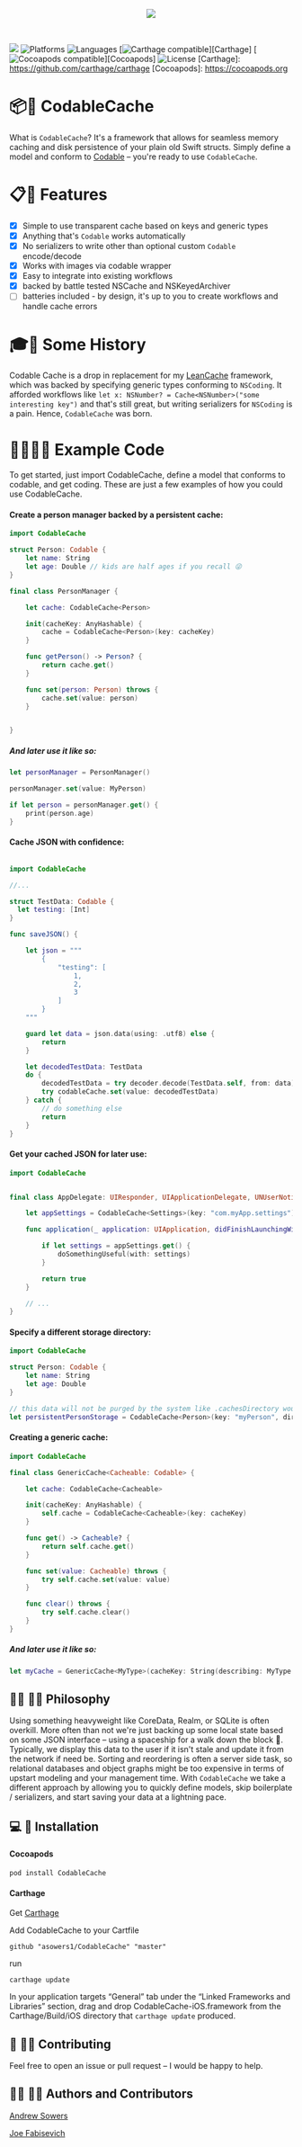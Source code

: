 <p align="center">
  <img src="https://raw.githubusercontent.com/asowers1/CodableCache/master/CodableCache.png">
</p>

<br>

![](https://travis-ci.org/asowers1/CodableCache.svg?branch=master)
![Platforms](https://img.shields.io/badge/platforms-iOS%20|%20watchOS%20|%20macOS%20|%20tvOS-blue.svg)
![Languages](https://img.shields.io/badge/languages-Swift%204-orange.svg)
[![Carthage compatible](https://img.shields.io/badge/Carthage-compatible-green.svg?style=flat)][Carthage]
[![Cocoapods compatible](https://img.shields.io/badge/Cocoapods-compatible-green.svg
)][Cocoapods]
![License](https://img.shields.io/badge/license-MIT-blue.svg)
[Carthage]: https://github.com/carthage/carthage
[Cocoapods]: https://cocoapods.org

# 📦📲 CodableCache
What is `CodableCache`? It's a framework that allows for seamless memory caching and disk persistence of your plain old Swift structs. Simply define a model and conform to [Codable](https://developer.apple.com/documentation/swift/codable) – you're ready to use `CodableCache`.

# 📋🧐 Features

- [x] Simple to use transparent cache based on keys and generic types
- [x] Anything that's `Codable` works automatically
- [x] No serializers to write other than optional custom `Codable` encode/decode
- [x] Works with images via codable wrapper
- [x] Easy to integrate into existing workflows
- [x] backed by battle tested NSCache and NSKeyedArchiver
- [ ] batteries included - by design, it's up to you to create workflows and handle cache errors

# 🎓📕 Some History
Codable Cache is a drop in replacement for my [LeanCache](https://github.com/asowers1/LeanCache) framework, which was backed by specifying generic types conforming to `NSCoding`. It afforded workflows like `let x: NSNumber? = Cache<NSNumber>("some interesting key")` and that's still great, but writing serializers for `NSCoding` is a pain. Hence, `CodableCache` was born.

# 👩‍💻👨‍💻 Example Code

To get started, just import CodableCache, define a model that conforms to codable, and get coding. These are just a few examples of how you could use CodableCache.

#### Create a person manager backed by a persistent cache:

```swift
import CodableCache

struct Person: Codable {
    let name: String
    let age: Double // kids are half ages if you recall 😜
}

final class PersonManager {

    let cache: CodableCache<Person>

    init(cacheKey: AnyHashable) {
        cache = CodableCache<Person>(key: cacheKey)
    }

    func getPerson() -> Person? {
        return cache.get()
    }

    func set(person: Person) throws {
        cache.set(value: person)
    }


}


```
##### And later use it like so:
```swift
let personManager = PersonManager()

personManager.set(value: MyPerson)

if let person = personManager.get() {
    print(person.age)
}
```
#### Cache JSON with confidence:

```swift

import CodableCache

//...

struct TestData: Codable {
  let testing: [Int]
}

func saveJSON() {

    let json = """
        {
            "testing": [
                1,
                2,
                3
            ]
        }
    """

    guard let data = json.data(using: .utf8) else {
        return
    }

    let decodedTestData: TestData
    do {
        decodedTestData = try decoder.decode(TestData.self, from: data)
        try codableCache.set(value: decodedTestData)
    } catch {
        // do something else
        return
    }
}

```



#### Get your cached JSON for later use:


```swift
import CodableCache


final class AppDelegate: UIResponder, UIApplicationDelegate, UNUserNotificationCenterDelegate {

    let appSettings = CodableCache<Settings>(key: "com.myApp.settings")

    func application(_ application: UIApplication, didFinishLaunchingWithOptions launchOptions: [UIApplicationLaunchOptionsKey: Any]?) -> Bool {

        if let settings = appSettings.get() {
            doSomethingUseful(with: settings)
        }

        return true
    }

    // ...
}

```

#### Specify a different storage directory:

```swift
import CodableCache

struct Person: Codable {
    let name: String
    let age: Double
}

// this data will not be purged by the system like .cachesDirectory would
let persistentPersonStorage = CodableCache<Person>(key: "myPerson", directory: .applicationSupportDirectory)


```

#### Creating a generic cache:

```swift
import CodableCache

final class GenericCache<Cacheable: Codable> {

    let cache: CodableCache<Cacheable>

    init(cacheKey: AnyHashable) {
        self.cache = CodableCache<Cacheable>(key: cacheKey)
    }

    func get() -> Cacheable? {
        return self.cache.get()
    }

    func set(value: Cacheable) throws {
        try self.cache.set(value: value)
    }

    func clear() throws {
        try self.cache.clear()
    }
}
```

##### And later use it like so:
```swift
let myCache = GenericCache<MyType>(cacheKey: String(describing: MyType.self))
```

## 👩‍🔬 👨‍🎨 Philosophy

Using something heavyweight like CoreData, Realm, or SQLite is often overkill. More often than not we're just backing up some local state based on some JSON interface – using a spaceship for a walk down the block 🚀. Typically, we display this data to the user if it isn't stale and update it from the network if need be. Sorting and reordering is often a server side task, so relational databases and object graphs might be too expensive in terms of upstart modeling and your management time. With `CodableCache` we take a different approach by allowing you to quickly define models, skip boilerplate / serializers, and start saving your data at a lightning pace.

## 💻 🚀 Installation

#### Cocoapods

```
pod install CodableCache
```

#### Carthage

Get [Carthage](https://github.com/Carthage/Carthage)

Add CodableCache to your Cartfile

```
github "asowers1/CodableCache" "master"
```

run

```
carthage update
```
In your application targets “General” tab under the “Linked Frameworks and Libraries” section, drag and drop CodableCache-iOS.framework from the Carthage/Build/iOS directory that `carthage update` produced.


## 🙋 🙋‍♂️ Contributing

Feel free to open an issue or pull request – I would be happy to help.


## 👩‍🔧 👨‍🔧 Authors and Contributors

[Andrew Sowers](http://asowers.net)

[Joe Fabisevich](https://fabisevi.ch)


